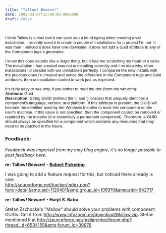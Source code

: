 ```yaml
---
title: "Tallow! Beware!"
date: 2005-03-07T13:09:00.0000000
draft: false
---
```


<P class=MsoNormal style="MARGIN: 0in 0in 0pt"><?xml:namespace prefix = o ns = "urn:schemas-microsoft-com:office:office" /><o:p>&nbsp;</o:p></P>
<P class=MsoNormal style="MARGIN: 0in 0in 0pt"><FONT face=Arial size=2>I think Tallow is a cool tool it can save you a lot of typing when creating a wix installation. I recently used it to create a couple of installations for a project I&#8217;m not. It was then I noticed it does have one downside: it does not add a Guid attribute to any of the Component tags it generates.</FONT></P>
<P class=MsoNormal style="MARGIN: 0in 0in 0pt"><o:p><FONT face=Arial size=2>&nbsp;</FONT></o:p></P>
<P class=MsoNormal style="MARGIN: 0in 0in 0pt"><FONT face=Arial size=2>I know this does sounds like a major thing, but it had me scratching my head of a while. The installation I had created was not uninstalling correctly and I no idea why, other installations I&#8217;d created with wix uninstalled perfectly. I compared the new installs with the previous ones I&#8217;d created and notice the difference in the Component tags and Guid attributes, then uninstallation started to work just as expected.</FONT></P>
<P class=MsoNormal style="MARGIN: 0in 0in 0pt"><o:p><FONT face=Arial size=2>&nbsp;</FONT></o:p></P>
<P class=MsoNormal style="MARGIN: 0in 0in 0pt"><FONT face=Arial size=2>It&#8217;s fairly easy to see why, if you bother to read the doc (from the wix.chm):</FONT></P>
<P class=MsoNormal style="MARGIN: 0in 0in 0pt"><FONT face=Arial size=2><STRONG>Attribute:</STRONG> Guid</FONT></P>
<P class=MsoNormal style="MARGIN: 0in 0in 0pt"><FONT face=Arial size=2><STRONG>Description:</STRONG> String GUID (without the '{' and '}' braces) that uniquely identifies a component's language, version, and platform. If this attribute is present, the GUID will become the identifier used by the Windows Installer to track this component on the user's machine. If this value is not specified, then the component cannot be removed or repaired by the installer (it is essentially a permanent component). Therefore, a GUID should always be specified for a component which contains any resources that may need to be patched in the future.</FONT></P>

### Feedback:

*Feedback was imported from my only blog engine, it's no longer possible to post feedback here.*

**re: Tallow! Beware! - [Robert Pickering](http://www.strangelights.com)**

I was going to add a feature request for this, but noticed there already is one:<br><a target="_new" href="http://sourceforge.net/tracker/index.php?func=detail&amp;aid=1120401&amp;group_id=105970&amp;atid=642717">http://sourceforge.net/tracker/index.php?func=detail&amp;aid=1120401&amp;group_id=105970&amp;atid=642717</a>

**re: Tallow! Beware! - Harjit S. Batra**

Stefan Zschocke's &quot;Mallow&quot; should solve your problems with component GUIDs. Get it from <a target="_new" href="http://www.infozoom.de/download/Mallow.zip">http://www.infozoom.de/download/Mallow.zip</a>. Stefan mentioned it at <a target="_new" href="http://sourceforge.net/mailarchive/forum.php?thread_id=6534155&amp;forum_id=39978">http://sourceforge.net/mailarchive/forum.php?thread_id=6534155&amp;forum_id=39978</a>.


